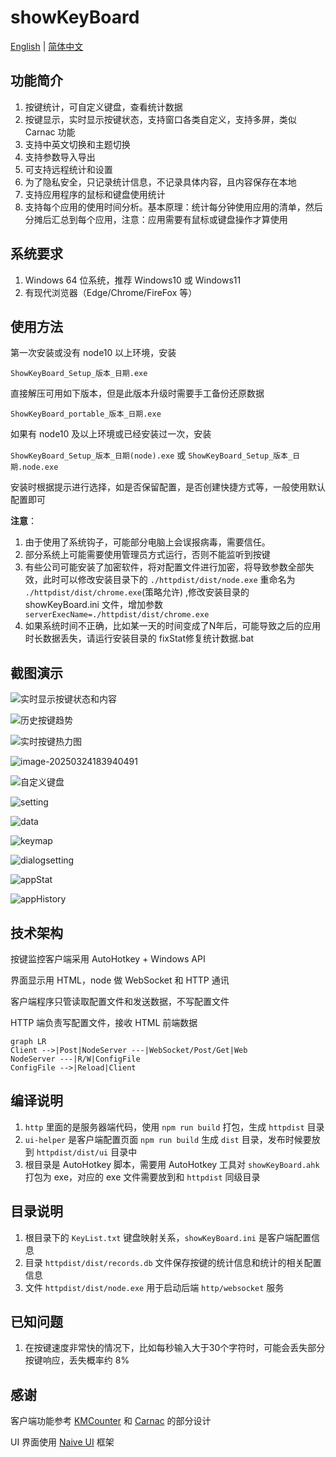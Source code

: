 # showKeyBoard

[English](./readme.md) | [简体中文](./README_CN.md)

## 功能简介

1. 按键统计，可自定义键盘，查看统计数据
2. 按键显示，实时显示按键状态，支持窗口各类自定义，支持多屏，类似 Carnac 功能
3. 支持中英文切换和主题切换
4. 支持参数导入导出
5. 可支持远程统计和设置
6. 为了隐私安全，只记录统计信息，不记录具体内容，且内容保存在本地
7. 支持应用程序的鼠标和键盘使用统计
8. 支持每个应用的使用时间分析。基本原理：统计每分钟使用应用的清单，然后分摊后汇总到每个应用，注意：应用需要有鼠标或键盘操作才算使用

## 系统要求

1. Windows 64 位系统，推荐 Windows10 或 Windows11
2. 有现代浏览器（Edge/Chrome/FireFox 等）

## 使用方法

第一次安装或没有 node10 以上环境，安装

`ShowKeyBoard_Setup_版本_日期.exe`

直接解压可用如下版本，但是此版本升级时需要手工备份还原数据

`ShowKeyBoard_portable_版本_日期.exe`

如果有 node10 及以上环境或已经安装过一次，安装

`ShowKeyBoard_Setup_版本_日期(node).exe` 或 `ShowKeyBoard_Setup_版本_日期.node.exe` 

安装时根据提示进行选择，如是否保留配置，是否创建快捷方式等，一般使用默认配置即可

**注意**：
1. 由于使用了系统钩子，可能部分电脑上会误报病毒，需要信任。
2. 部分系统上可能需要使用管理员方式运行，否则不能监听到按键
3. 有些公司可能安装了加密软件，将对配置文件进行加密，将导致参数全部失效，此时可以修改安装目录下的 `./httpdist/dist/node.exe` 重命名为  `./httpdist/dist/chrome.exe`(策略允许) ,修改安装目录的 showKeyBoard.ini 文件，增加参数` serverExecName=./httpdist/dist/chrome.exe`
4. 如果系统时间不正确，比如某一天的时间变成了N年后，可能导致之后的应用时长数据丢失，请运行安装目录的 fixStat修复统计数据.bat

## 截图演示

![实时显示按键状态和内容](screenshot/%E5%AE%9E%E6%97%B6%E6%98%BE%E7%A4%BA%E6%8C%89%E9%94%AE%E7%8A%B6%E6%80%81%E5%92%8C%E5%86%85%E5%AE%B9.gif)

![历史按键趋势](screenshot/%E5%8E%86%E5%8F%B2%E6%8C%89%E9%94%AE%E8%B6%8B%E5%8A%BF.png)

![实时按键热力图](screenshot/%E5%AE%9E%E6%97%B6%E6%8C%89%E9%94%AE%E7%83%AD%E5%8A%9B%E5%9B%BE.jpg)

![image-20250324183940491](screenshot/today.png)

![自定义键盘](screenshot/%E8%87%AA%E5%AE%9A%E4%B9%89%E9%94%AE%E7%9B%98.png)

![setting](screenshot/setting.png)

![data](screenshot/data.png)

![keymap](screenshot/keymap.png)

![dialogsetting](screenshot/dialogsetting.png)

![appStat](screenshot/appStat.png)

![appHistory](screenshot/appHistory.png)

## 技术架构

按键监控客户端采用 AutoHotkey + Windows API

界面显示用 HTML，node 做 WebSocket 和 HTTP 通讯

客户端程序只管读取配置文件和发送数据，不写配置文件

HTTP 端负责写配置文件，接收 HTML 前端数据

```mermaid
graph LR
Client -->|Post|NodeServer ---|WebSocket/Post/Get|Web
NodeServer ---|R/W|ConfigFile
ConfigFile -->|Reload|Client
```

## 编译说明

1. `http` 里面的是服务器端代码，使用 `npm run build` 打包，生成 `httpdist` 目录
2. `ui-helper` 是客户端配置页面 `npm run build` 生成 `dist` 目录，发布时候要放到 `httpdist/dist/ui` 目录中
3. 根目录是 AutoHotkey 脚本，需要用 AutoHotkey 工具对 `showKeyBoard.ahk` 打包为 exe，对应的 exe 文件需要放到和 `httpdist` 同级目录

## 目录说明

1. 根目录下的 `KeyList.txt` 键盘映射关系，`showKeyBoard.ini` 是客户端配置信息
2. 目录 `httpdist/dist/records.db` 文件保存按键的统计信息和统计的相关配置信息
3. 文件 `httpdist/dist/node.exe` 用于启动后端 `http/websocket` 服务

## 已知问题

1. 在按键速度非常快的情况下，比如每秒输入大于30个字符时，可能会丢失部分按键响应，丢失概率约 8%

## 感谢

客户端功能参考 [KMCounter](https://github.com/telppa/KMCounter) 和 [Carnac](https://github.com/Code52/carnac) 的部分设计

UI 界面使用 [Naive UI](https://www.naiveui.com/) 框架